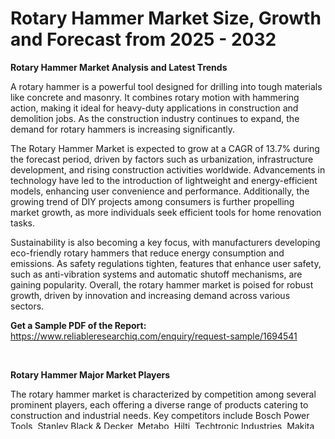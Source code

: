<p><h1>Rotary Hammer Market Size, Growth and Forecast from 2025 - 2032</h1></p><p><strong>Rotary Hammer Market Analysis and Latest Trends</strong></p>
<p><p>A rotary hammer is a powerful tool designed for drilling into tough materials like concrete and masonry. It combines rotary motion with hammering action, making it ideal for heavy-duty applications in construction and demolition jobs. As the construction industry continues to expand, the demand for rotary hammers is increasing significantly.</p><p>The Rotary Hammer Market is expected to grow at a CAGR of 13.7% during the forecast period, driven by factors such as urbanization, infrastructure development, and rising construction activities worldwide. Advancements in technology have led to the introduction of lightweight and energy-efficient models, enhancing user convenience and performance. Additionally, the growing trend of DIY projects among consumers is further propelling market growth, as more individuals seek efficient tools for home renovation tasks.</p><p>Sustainability is also becoming a key focus, with manufacturers developing eco-friendly rotary hammers that reduce energy consumption and emissions. As safety regulations tighten, features that enhance user safety, such as anti-vibration systems and automatic shutoff mechanisms, are gaining popularity. Overall, the rotary hammer market is poised for robust growth, driven by innovation and increasing demand across various sectors.</p></p>
<p><strong>Get a Sample PDF of the Report:&nbsp;</strong> <a href="https://www.reliableresearchiq.com/enquiry/request-sample/1694541?utm_campaign=3513&utm_medium=2&utm_source=Github&utm_content=ia&utm_term=11042025&utm_id=rotary-hammer">https://www.reliableresearchiq.com/enquiry/request-sample/1694541</a></p>
<p>&nbsp;</p>
<p><strong>Rotary Hammer Major Market Players</strong></p>
<p><p>The rotary hammer market is characterized by competition among several prominent players, each offering a diverse range of products catering to construction and industrial needs. Key competitors include Bosch Power Tools, Stanley Black & Decker, Metabo, Hilti, Techtronic Industries, Makita, TOYA S.A., Wurth, Milwaukee Tool, Dewalt, and Panasonic.</p><p>**Bosch Power Tools** is a leader in the rotary hammer sector, recognized for its innovative technology and extensive portfolio. The company’s commitment to R&D has driven significant market growth, with an estimated annual revenue of around $16 billion in the broader power tools category. </p><p>**Hilti** is also a major contender, offering specialized rotary hammers with advanced features tailored for professional contractors. Hilti has consistently reported steady growth, capitalizing on the booming construction sector, with projected annual revenues exceeding $5 billion.</p><p>**Milwaukee Tool** has gained traction due to its robust product line and strong brand loyalty, projecting strong growth patterns in the coming years. Its anticipated revenue stands around $4 billion within the power tools segment, supported by innovative cordless technology.</p><p>**Dewalt**, a subsidiary of Stanley Black & Decker, has also made significant strides in the rotary hammer market. Dewalt's strategic focus on enhancing user experience has resulted in projections of revenues around $14 billion.</p><p>Overall, the rotary hammer market is expected to grow at a CAGR of over 6% from 2023 to 2030, driven by increasing construction activities, technological adoption, and rising demand for efficient tools. The competitive landscape remains dynamic, with companies investing in product innovation and expanding their reach in emerging markets to capitalize on growth opportunities.</p></p>
<p>&nbsp;</p>
<p><strong>What Are The Key Opportunities For Rotary Hammer Manufacturers?</strong></p>
<p><p>The rotary hammer market is experiencing robust growth, driven by increased construction activities and infrastructure development globally. In 2023, the market is projected to expand at a CAGR of approximately 6%, bolstered by advancements in tool technology that enhance efficiency and reduce vibration. The rising demand for electric rotary hammers, particularly in residential and commercial sectors, is shaping consumer preferences. North America and Asia-Pacific are key regions, given their significant construction projects. Future outlook suggests a focus on sustainability, with manufacturers innovating towards energy-efficient models, positioning the market for continued expansion through 2030.</p></p>
<p><strong>Inquire or Share Your Questions If Any Before Purchasing This Report:</strong> <a href="https://www.reliableresearchiq.com/enquiry/pre-order-enquiry/1694541?utm_campaign=3513&utm_medium=2&utm_source=Github&utm_content=ia&utm_term=11042025&utm_id=rotary-hammer">https://www.reliableresearchiq.com/enquiry/pre-order-enquiry/1694541</a></p>
<p>&nbsp;</p>
<p><strong>Market Segmentation</strong></p>
<p><strong>The Rotary Hammer Market Analysis by types is segmented into:</strong></p>
<p><ul><li>Corded Rotary Hammer</li><li>Cordless Rotary Hammer</li></ul></p>
<p><p>The rotary hammer market is segmented into corded and cordless types. Corded rotary hammers are powered through an electrical outlet, offering consistent power and performance for heavy-duty applications, making them ideal for professionals requiring high torque and prolonged use. In contrast, cordless rotary hammers operate on rechargeable batteries, providing greater mobility and convenience for users in remote or hard-to-reach areas. The choice between the two depends on specific project needs, with each type catering to different user preferences and job demands.</p></p>
<p><strong>Purchase this Report:&nbsp;</strong><a href="https://www.reliableresearchiq.com/purchase/1694541?utm_campaign=3513&utm_medium=2&utm_source=Github&utm_content=ia&utm_term=11042025&utm_id=rotary-hammer">https://www.reliableresearchiq.com/purchase/1694541</a></p>
<p>&nbsp;</p>
<p><strong>The Rotary Hammer Market Industry Research by Application is segmented into:</strong></p>
<p><ul><li>Construction Industry</li><li>Decoration Industry</li><li>Household Application</li></ul></p>
<p><p>The rotary hammer market serves various applications across the construction, decoration, and household sectors. In the construction industry, these tools are crucial for drilling into hard materials like concrete and masonry, enabling efficient foundation work and structure development. In the decoration industry, rotary hammers facilitate the installation of fixtures and renovations, allowing for precise work on walls and ceilings. For household applications, they aid in DIY projects, minor repairs, and home improvements, making them versatile tools in both professional and residential settings.</p></p>
<p><a href="https://www.reliableresearchiq.com/rotary-hammer-r1694541?utm_campaign=3513&utm_medium=2&utm_source=Github&utm_content=ia&utm_term=11042025&utm_id=rotary-hammer">&nbsp;https://www.reliableresearchiq.com/rotary-hammer-r1694541</a></p>
<p><strong>In terms of Region, the Rotary Hammer Market Players available by Region are:</strong></p>
<p>
    <p> <strong> North America: </strong>
        <ul>
            <li>United States</li>
            <li>Canada</li>
        </ul>
        </p> 
    <p> <strong> Europe: </strong>
        <ul>
            <li>Germany</li>
            <li>France</li>
            <li>U.K.</li>
            <li>Italy</li>
            <li>Russia</li>
        </ul>
        </p> 
    <p> <strong> Asia-Pacific: </strong>
        <ul>
            <li>China</li>
            <li>Japan</li>
            <li>South Korea</li>
            <li>India</li>
            <li>Australia</li>
            <li>China Taiwan</li>
            <li>Indonesia</li>
            <li>Thailand</li>
            <li>Malaysia</li>
        </ul>
        </p> 
    <p> <strong> Latin America: </strong>
        <ul>
            <li>Mexico</li>
            <li>Brazil</li>
            <li>Argentina Korea</li>
            <li>Colombia</li>
        </ul>
        </p> 
    <p> <strong> Middle East & Africa: </strong>
        <ul>
            <li>Turkey</li>
            <li>Saudi</li>
            <li>Arabia</li>
            <li>UAE</li>
            <li>Korea</li>
        </ul>
    </p>
    </p>
<p><p>The rotary hammer market is experiencing robust growth across various regions, with North America and Europe leading the way due to significant construction activities and infrastructure projects. Asia-Pacific (APAC) is rapidly emerging, driven by urbanization and industrialization, while China contributes significantly to global demand. Projections indicate that North America will hold a market share of approximately 30%, followed by Europe at 25%, APAC at 35%, with China specifically accounting for around 20% of the APAC share.</p></p>
<p><strong>Purchase this Report: </strong><a href="https://www.reliableresearchiq.com/purchase/1694541?utm_campaign=3513&utm_medium=2&utm_source=Github&utm_content=ia&utm_term=11042025&utm_id=rotary-hammer">https://www.reliableresearchiq.com/purchase/1694541</a></p>
<p>&nbsp;<strong>Get a Sample PDF of the Report:&nbsp;&nbsp;</strong><a href="https://www.reliableresearchiq.com/enquiry/request-sample/1694541?utm_campaign=3513&utm_medium=2&utm_source=Github&utm_content=ia&utm_term=11042025&utm_id=rotary-hammer">https://www.reliableresearchiq.com/enquiry/request-sample/1694541</a></p>
<p><strong></strong></p>
<p>Check more reports on <a href="https://www.reliableresearchiq.com/?utm_campaign=3513&utm_medium=2&utm_source=Github&utm_content=ia&utm_term=11042025&utm_id=rotary-hammer">https://www.reliableresearchiq.com/</a></p>